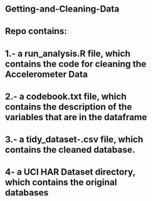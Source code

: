 # Getting-and-Cleaning-Data
# Repo contains:
# 1.- a  run_analysis.R file, which contains the code for cleaning the Accelerometer Data
# 2.- a codebook.txt file, which contains the description of the variables that are in the dataframe
# 3.- a tidy_dataset-.csv file, which contains the cleaned database.
# 4-  a UCI HAR Dataset directory, which contains the original databases
